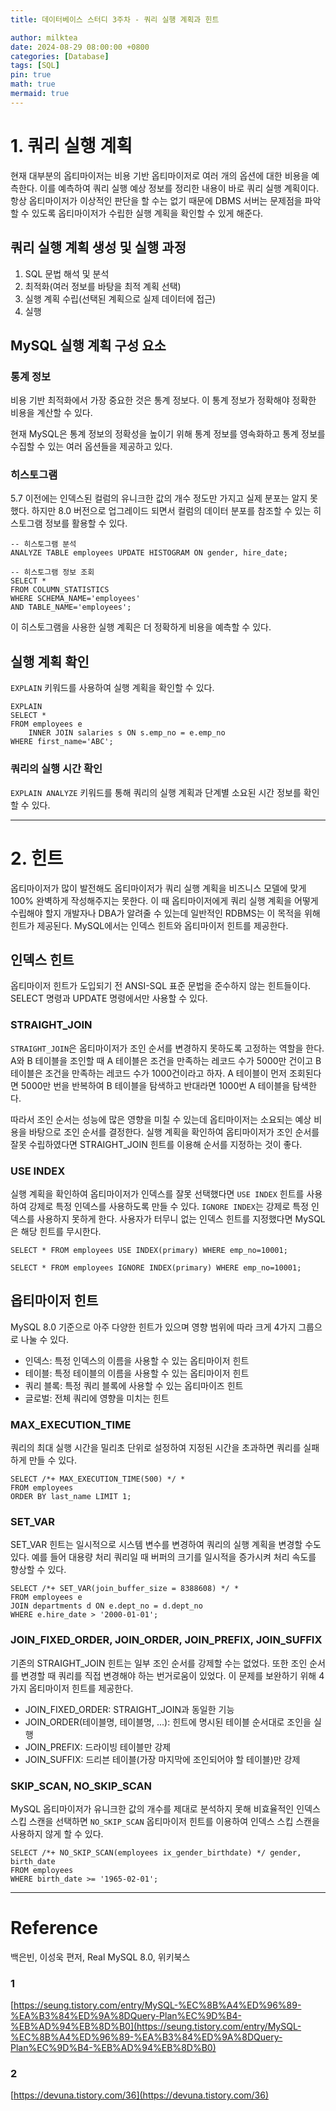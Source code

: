 ```yaml
---
title: 데이터베이스 스터디 3주차 - 쿼리 실행 계획과 힌트

author: milktea
date: 2024-08-29 08:00:00 +0800
categories: [Database]
tags: [SQL]
pin: true
math: true
mermaid: true
---
```

# 1. 쿼리 실행 계획

현재 대부분의 옵티마이저는 비용 기반 옵티마이저로 여러 개의 옵션에 대한 비용을 예측한다.
이를 예측하여 쿼리 실행 예상 정보를 정리한 내용이 바로 쿼리 실행 계획이다.
항상 옵티마이저가 이상적인 판단을 할 수는 없기 때문에 DBMS 서버는 문제점을 파악할 수 있도록 옵티마이저가 수립한 실행 계획을 확인할 수 있게 해준다.

## 쿼리 실행 계획 생성 및 실행 과정

1. SQL 문법 해석 및 분석
2. 최적화(여러 정보를 바탕을 최적 계획 선택)
3. 실행 계획 수립(선택된 계획으로 실제 데이터에 접근)
4. 실행

## MySQL 실행 계획 구성 요소
###  통계 정보

비용 기반 최적화에서 가장 중요한 것은 통계 정보다.
이 통계 정보가 정확해야 정확한 비용을 계산할 수 있다.

현재 MySQL은 통계 정보의 정확성을 높이기 위해 통계 정보를 영속화하고 통계 정보를 수집할 수 있는 여러 옵션들을 제공하고 있다.

### 히스토그램
5.7 이전에는 인덱스된 컬럼의 유니크한 값의 개수 정도만 가지고 실제 분포는 알지 못했다.
하지만 8.0 버전으로 업그레이드 되면서 컬럼의 데이터 분포를 참조할 수 있는 히스토그램 정보를 활용할 수 있다.

```mysql
-- 히스토그램 분석
ANALYZE TABLE employees UPDATE HISTOGRAM ON gender, hire_date;

-- 히스토그램 정보 조회
SELECT *
FROM COLUMN_STATISTICS
WHERE SCHEMA_NAME='employees'
AND TABLE_NAME='employees';
```

이 히스토그램을 사용한 실행 계획은 더 정확하게 비용을 예측할 수 있다.

## 실행 계획 확인
`EXPLAIN` 키워드를 사용하여 실행 계획을 확인할 수 있다.
```mysql
EXPLAIN
SELECT *
FROM employees e
    INNER JOIN salaries s ON s.emp_no = e.emp_no
WHERE first_name='ABC';
```

### 쿼리의 실행 시간 확인 
`EXPLAIN ANALYZE` 키워드를 통해 쿼리의 실행 계획과 단계별 소요된 시간 정보를 확인할 수 있다.

---
# 2. 힌트

옵티마이저가 많이 발전해도 옵티마이저가 쿼리 실행 계획을 비즈니스 모델에 맞게 100% 완벽하게 작성해주지는 못한다.
이 때 옵티마이저에게 쿼리 실행 계획을 어떻게 수립해야 할지 개발자나 DBA가 알려줄 수 있는데 일반적인 RDBMS는 이 목적을 위해 힌트가 제공된다.
MySQL에서는 인덱스 힌트와 옵티마이저 힌트를 제공한다.

## 인덱스 힌트

옵티마이저 힌트가 도입되기 전 ANSI-SQL 표준 문법을 준수하지 않는 힌트들이다.
SELECT 명령과 UPDATE 명령에서만 사용할 수 있다.

### STRAIGHT_JOIN

`STRAIGHT_JOIN`은 옵티마이저가 조인 순서를 변경하지 못하도록 고정하는 역할을 한다.
A와 B 테이블을 조인할 때 A 테이블은 조건을 만족하는 레코드 수가 5000만 건이고 B 테이블은 조건을 만족하는 레코드 수가 1000건이라고 하자.
A 테이블이 먼저 조회된다면 5000만 번을 반복하여 B 테이블을 탐색하고 반대라면 1000번 A 테이블을 탐색한다.

따라서 조인 순서는 성능에 많은 영향을 미칠 수 있는데 옵티마이저는 소요되는 예상 비용을 바탕으로 조인 순서를 결정한다.
실행 계획을 확인하여 옵티마이저가 조인 순서를 잘못 수립하였다면 STRAIGHT_JOIN 힌트를 이용해 순서를 지정하는 것이 좋다.

### USE INDEX

실행 계획을 확인하여 옵티마이저가 인덱스를 잘못 선택했다면 `USE INDEX` 힌트를 사용하여 강제로 특정 인덱스를 사용하도록 만들 수 있다.
`IGNORE INDEX`는 강제로 특정 인덱스를 사용하지 못하게 한다.
사용자가 터무니 없는 인덱스 힌트를 지정했다면 MySQL은 해당 힌트를 무시한다.

```mysql
SELECT * FROM employees USE INDEX(primary) WHERE emp_no=10001;

SELECT * FROM employees IGNORE INDEX(primary) WHERE emp_no=10001;
```

## 옵티마이저 힌트
MySQL 8.0 기준으로 아주 다양한 힌트가 있으며 영향 범위에 따라 크게 4가지 그룹으로 나눌 수 있다.
- 인덱스: 특정 인덱스의 이름을 사용할 수 있는 옵티마이저 힌트
- 테이블: 특정 테이블의 이름을 사용할 수 있는 옵티마이저 힌트
- 쿼리 블록: 특정 쿼리 블록에 사용할 수 있는 옵티마이즈 힌트
- 글로벌: 전체 쿼리에 영향을 미치는 힌트

### MAX_EXECUTION_TIME

쿼리의 최대 실행 시간을 밀리초 단위로 설정하여 지정된 시간을 초과하면 쿼리를 실패하게 만들 수 있다.

```mysql
SELECT /*+ MAX_EXECUTION_TIME(500) */ *
FROM employees
ORDER BY last_name LIMIT 1;
```

### SET_VAR

SET_VAR 힌트는 일시적으로 시스템 변수를 변경하여 쿼리의 실행 계획을 변경할 수도 있다.
예를 들어 대용량 처리 쿼리일 때 버퍼의 크기를 일시적을 증가시켜 처리 속도를 향상할 수 있다.

```mysql
SELECT /*+ SET_VAR(join_buffer_size = 8388608) */ *
FROM employees e
JOIN departments d ON e.dept_no = d.dept_no
WHERE e.hire_date > '2000-01-01';
```

### JOIN_FIXED_ORDER, JOIN_ORDER, JOIN_PREFIX, JOIN_SUFFIX

기존의 STRAIGHT_JOIN 힌트는 일부 조인 순서를 강제할 수는 없었다.
또한 조인 순서를 변경할 때 쿼리를 직접 변경해야 하는 번거로움이 있었다.
이 문제를 보완하기 위해 4가지 옵티마이저 힌트를 제공한다.

- JOIN_FIXED_ORDER: STRAIGHT_JOIN과 동일한 기능
- JOIN_ORDER(테이블명, 테이블명, ...): 힌트에 명시된 테이블 순서대로 조인을 실행
- JOIN_PREFIX: 드라이빙 테이블만 강제
- JOIN_SUFFIX: 드리븐 테이블(가장 마지막에 조인되어야 할 테이블)만 강제

### SKIP_SCAN, NO_SKIP_SCAN

MySQL 옵티마이저가 유니크한 값의 개수를 제대로 분석하지 못해 비효율적인 인덱스 스킵 스캔을 선택하면 `NO_SKIP_SCAN` 옵티마이저 힌트를 이용하여 인덱스 스킵 스캔을 사용하지 않게 할 수 있다.

```mysql
SELECT /*+ NO_SKIP_SCAN(employees ix_gender_birthdate) */ gender, birth_date
FROM employees
WHERE birth_date >= '1965-02-01';
```

---
# Reference
백은빈, 이성욱 편저, Real MySQL 8.0, 위키북스

### 1
[https://seung.tistory.com/entry/MySQL-%EC%8B%A4%ED%96%89-%EA%B3%84%ED%9A%8DQuery-Plan%EC%9D%B4-%EB%AD%94%EB%8D%B0](https://seung.tistory.com/entry/MySQL-%EC%8B%A4%ED%96%89-%EA%B3%84%ED%9A%8DQuery-Plan%EC%9D%B4-%EB%AD%94%EB%8D%B0)

### 2
[https://devuna.tistory.com/36](https://devuna.tistory.com/36)


